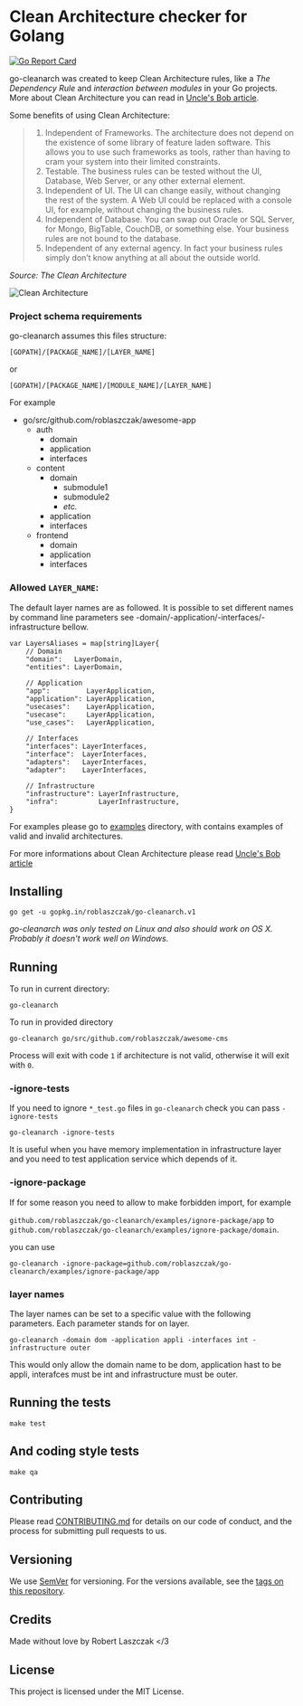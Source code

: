 # Clean Architecture checker for Golang

[![Go Report Card](https://goreportcard.com/badge/github.com/roblaszczak/go-cleanarch)](https://goreportcard.com/report/github.com/roblaszczak/go-cleanarch)

go-cleanarch was created to keep Clean Architecture rules,
like a _The Dependency Rule_ and _interaction between modules_ in your Go projects.
More about Clean Architecture you can read in [Uncle's Bob article](https://8thlight.com/blog/uncle-bob/2012/08/13/the-clean-architecture.html).


Some benefits of using Clean Architecture:

> 1. Independent of Frameworks. The architecture does not depend on the existence of some library of feature laden software. This allows you to use such frameworks as tools, rather than having to cram your system into their limited constraints.
> 2. Testable. The business rules can be tested without the UI, Database, Web Server, or any other external element.
> 3. Independent of UI. The UI can change easily, without changing the rest of the system. A Web UI could be replaced with a console UI, for example, without changing the business rules.
> 4. Independent of Database. You can swap out Oracle or SQL Server, for Mongo, BigTable, CouchDB, or something else. Your business rules are not bound to the database.
> 5. Independent of any external agency. In fact your business rules simply don’t know anything at all about the outside world.

_Source: The Clean Architecture_

![Clean Architecture](docs/go-cleanarch.png)

### Project schema requirements

go-cleanarch assumes this files structure:

    [GOPATH]/[PACKAGE_NAME]/[LAYER_NAME]

or

    [GOPATH]/[PACKAGE_NAME]/[MODULE_NAME]/[LAYER_NAME]

For example

* go/src/github.com/roblaszczak/awesome-app
    * auth
        * domain
        * application
        * interfaces
    * content
        * domain
            * submodule1
            * submodule2
            * *etc.*
        * application
        * interfaces
    * frontend
        * domain
        * application
        * interfaces

### Allowed `LAYER_NAME`:

The default layer names are as followed. It is possible to set different names
by command line parameters see -domain/-application/-interfaces/-infrastructure
bellow.

    var LayersAliases = map[string]Layer{
        // Domain
        "domain":   LayerDomain,
        "entities": LayerDomain,

        // Application
        "app":         LayerApplication,
        "application": LayerApplication,
        "usecases":    LayerApplication,
        "usecase":     LayerApplication,
        "use_cases":   LayerApplication,

        // Interfaces
        "interfaces": LayerInterfaces,
        "interface":  LayerInterfaces,
        "adapters":   LayerInterfaces,
        "adapter":    LayerInterfaces,

        // Infrastructure
        "infrastructure": LayerInfrastructure,
        "infra":          LayerInfrastructure,
    }

For examples please go to [examples](examples/) directory,
with contains examples of valid and invalid architectures.

For more informations about Clean Architecture please read [Uncle's Bob article](https://8thlight.com/blog/uncle-bob/2012/08/13/the-clean-architecture.html)


## Installing

    go get -u gopkg.in/roblaszczak/go-cleanarch.v1

_go-cleanarch was only tested on Linux and also should work on OS X.
Probably it doesn't work well on Windows._

## Running

To run in current directory:

    go-cleanarch

To run in provided directory

    go-cleanarch go/src/github.com/roblaszczak/awesome-cms

Process will exit with code `1` if architecture is not valid, otherwise it will exit with `0`.

### -ignore-tests

If you need to ignore `*_test.go` files in `go-cleanarch` check you can pass `-ignore-tests`

    go-cleanarch -ignore-tests

It is useful when you have memory implementation in infrastructure layer
and you need to test application service which depends of it.

### -ignore-package

If for some reason you need to allow to make forbidden import, for example

`github.com/roblaszczak/go-cleanarch/examples/ignore-package/app` to `github.com/roblaszczak/go-cleanarch/examples/ignore-package/domain`.

you can use

    go-cleanarch -ignore-package=github.com/roblaszczak/go-cleanarch/examples/ignore-package/app 

### layer names

The layer names can be set to a specific value with the following parameters. Each
parameter stands for on layer.

    go-cleanarch -domain dom -application appli -interfaces int -infrastructure outer

This would only allow the domain name to be dom, application hast to be appli,
interafces must be int and infrastructure must be outer.

## Running the tests

    make test

## And coding style tests

    make qa

## Contributing

Please read [CONTRIBUTING.md](https://gist.github.com/PurpleBooth/b24679402957c63ec426) for details on our code of conduct, and the process for submitting pull requests to us.

## Versioning

We use [SemVer](http://semver.org/) for versioning. For the versions available, see the [tags on this repository](https://github.com/your/project/tags).

## Credits

Made without love by Robert Laszczak </3

## License

This project is licensed under the MIT License.
